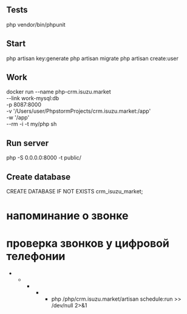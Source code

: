## Tests
php vendor/bin/phpunit

## Start
php artisan key:generate
php artisan migrate
php artisan create:user

## Work
docker run --name php-crm.isuzu.market \
    --link  work-mysql:db \
    -p 8087:8000  \
    -v '/Users/user/PhpstormProjects/crm.isuzu.market:/app' \
    -w '/app' \
    --rm -i -t my/php sh

## Run server
php -S 0.0.0.0:8000 -t public/

## Create database
CREATE DATABASE IF NOT EXISTS crm_isuzu_market;

# напоминание о звонке

# проверка звонков у цифровой телефонии

* * * * * php /php/crm.isuzu.market/artisan schedule:run >> /dev/null 2>&1